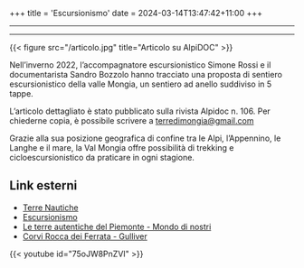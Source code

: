 +++
title = 'Escursionismo'
date = 2024-03-14T13:47:42+11:00
+++

---
---
{{< figure src="/articolo.jpg" title="Articolo su AlpiDOC" >}}
 
Nell’inverno 2022, l’accompagnatore escursionistico Simone Rossi e il documentarista Sandro Bozzolo hanno tracciato una proposta di sentiero escursionistico della valle Mongia, un sentiero ad anello suddiviso in 5 tappe.

L’articolo dettagliato è stato pubblicato sulla rivista Alpidoc n. 106.
Per chiederne copia, è possibile scrivere a terredimongia@gmail.com

Grazie alla sua posizione geografica di confine tra le Alpi, l’Appennino, le Langhe e il mare, la Val Mongia offre possibilità di trekking e cicloescursionistico da praticare in ogni stagione.

## Link esterni

- [Terre Nautiche](https://terreautentiche.it/cicloturismo/tesori-della-montagna/)
- [Escursionismo](https://www.escursionismo.it/escursioni/terre-di-mongia-garessio-loano-percorrendo-le-antiche-vie-del-sale/)
- [Le terre autentiche del Piemonte - Mondo di nostri](http://www.mondinostri.it/magazine/le-terre-autentiche-di-piemonte/)
- [Corvi Rocca dei Ferrata - Gulliver](https://www.gulliver.it/itinerari/corvi-rocca-dei-ferrata/)


{{< youtube id="75oJW8PnZVI" >}}

